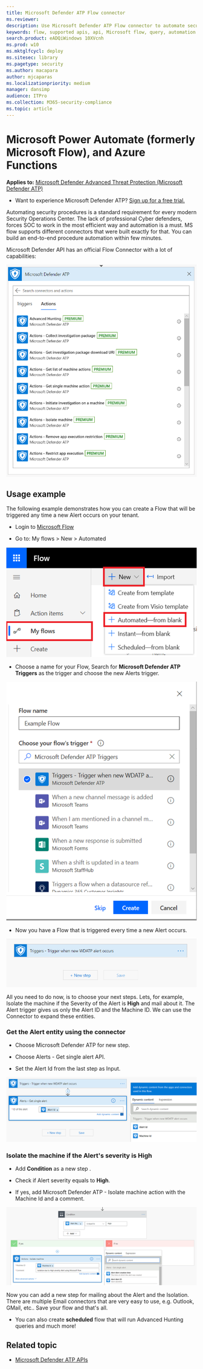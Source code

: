 ```yaml
---
title: Microsoft Defender ATP Flow connector
ms.reviewer: 
description: Use Microsoft Defender ATP Flow connector to automate security and create a flow that will be triggered any time a new alert occurs on your tenant.
keywords: flow, supported apis, api, Microsoft flow, query, automation
search.product: eADQiWindows 10XVcnh
ms.prod: w10
ms.mktglfcycl: deploy
ms.sitesec: library
ms.pagetype: security
ms.author: macapara
author: mjcaparas
ms.localizationpriority: medium
manager: dansimp
audience: ITPro
ms.collection: M365-security-compliance 
ms.topic: article
---
```


# Microsoft Power Automate (formerly Microsoft Flow), and Azure Functions

**Applies to:** [Microsoft Defender Advanced Threat Protection (Microsoft Defender ATP)](https://go.microsoft.com/fwlink/p/?linkid=2069559)

- Want to experience Microsoft Defender ATP? [Sign up for a free trial.](https://www.microsoft.com/microsoft-365/windows/microsoft-defender-atp?ocid=docs-wdatp-exposedapis-abovefoldlink) 

Automating security procedures is a standard requirement for every modern Security Operations Center. The lack of professional Cyber defenders, forces SOC to work in the most efficient way and automation is a must. MS flow supports different connectors that were built exactly for that. You can build an end-to-end procedure automation within few minutes.

Microsoft Defender API has an official Flow Connector with a lot of capabilities: 

![Image of edit credentials](images/api-flow-0.png)

## Usage example

The following example demonstrates how you can create a Flow that will be triggered any time a new Alert occurs on your tenant.

- Login to [Microsoft Flow](https://flow.microsoft.com)

- Go to: My flows > New > Automated 

![Image of edit credentials](images/api-flow-1.png)

- Choose a name for your Flow, Search for **Microsoft Defender ATP Triggers** as the trigger and choose the new Alerts trigger.

![Image of edit credentials](images/api-flow-2.png)

- Now you have a Flow that is triggered every time a new Alert occurs. 

![Image of edit credentials](images/api-flow-3.png)

All you need to do now, is to choose your next steps.
Lets, for example, Isolate the machine if the Severity of the Alert is **High** and mail about it.
The Alert trigger gives us only the Alert ID and the Machine ID. We can use the Connector to expand these entities.

### Get the Alert entity using the connector 

- Choose Microsoft Defender ATP for new step. 

- Choose Alerts - Get single alert API.

- Set the Alert Id from the last step as Input.

![Image of edit credentials](images/api-flow-4.png)

### Isolate the machine if the Alert's severity is High

- Add **Condition** as a new step .

- Check if Alert severity equals to **High**.

- If yes, add Microsoft Defender ATP - Isolate machine action with the Machine Id and a comment.

![Image of edit credentials](images/api-flow-5.png)

Now you can add a new step for mailing about the Alert and the Isolation.
There are multiple Email connectors that are very easy to use, e.g. Outlook, GMail, etc..
Save your flow and that's all.

- You can also create **scheduled** flow that will run Advanced Hunting queries and much more! 

## Related topic
- [Microsoft Defender ATP APIs](apis-intro.md)
